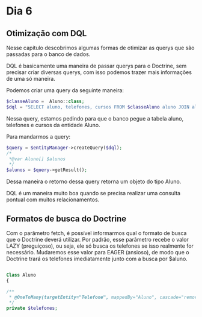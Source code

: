 <h1> Dia 6 </h1>

<h2> Otimização com DQL </h2>

Nesse capítulo descobrimos algumas formas de otimizar as querys que são passadas para o banco de dados.

DQL é basicamente uma maneira de passar querys para o Doctrine, sem precisar criar diversas querys, com isso podemos trazer 
mais informações de uma só maneira. 

Podemos criar uma query da seguinte maneira: 

~~~ php 
$classeAluno =  Aluno::class;
$dql = "SELECT aluno, telefones, cursos FROM $classeAluno aluno JOIN aluno.telefones telefones JOIN aluno.cursos cursos";
~~~ 

Nessa query, estamos pedindo para que o banco pegue a tabela aluno, telefones e cursos da entidade Aluno.

Para mandarmos a query:

~~~php 
$query = $entityManager->createQuery($dql);
/*
 *@var Aluno[] $alunos
 */
$alunos = $query->getResult();
~~~
 Dessa maneira o retorno dessa query retorna um objeto do tipo Aluno.
 
DQL é um maneira muito boa quando se precisa realizar uma consulta pontual com muitos relacionamentos.

<h2> Formatos de busca do Doctrine </h2>

Com o parâmetro fetch, é possível informarmos qual o formato de busca que o Doctrine deverá utilizar. Por padrão, esse 
parâmetro recebe o valor LAZY (preguiçoso), ou seja, ele só busca os telefones se isso realmente for necessário. 
Mudaremos esse valor para EAGER (ansioso), de modo que o Doctrine trará os telefones imediatamente junto com a busca por
$aluno.

~~~ php 

Class Aluno
{

/**
 * @OneToMany(targetEntity="Telefone", mappedBy="Aluno", cascade="remove", {"persist"}, fetch="EAGER")
 */
private $telefones;
~~~ 

